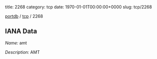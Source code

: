 title: 2268
category: tcp
date: 1970-01-01T00:00:00+0000
slug: tcp/2268

[portdb](/) / [tcp](/category/tcp.html) / 2268


## IANA Data

_Name:_ amt

_Description:_ AMT

